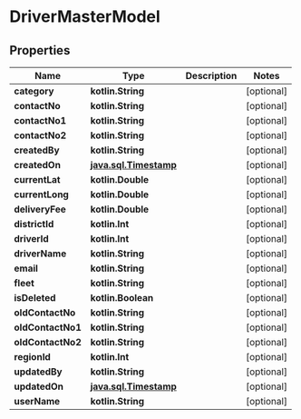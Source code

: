 
# DriverMasterModel

## Properties
Name | Type | Description | Notes
------------ | ------------- | ------------- | -------------
**category** | **kotlin.String** |  |  [optional]
**contactNo** | **kotlin.String** |  |  [optional]
**contactNo1** | **kotlin.String** |  |  [optional]
**contactNo2** | **kotlin.String** |  |  [optional]
**createdBy** | **kotlin.String** |  |  [optional]
**createdOn** | [**java.sql.Timestamp**](java.sql.Timestamp.md) |  |  [optional]
**currentLat** | **kotlin.Double** |  |  [optional]
**currentLong** | **kotlin.Double** |  |  [optional]
**deliveryFee** | **kotlin.Double** |  |  [optional]
**districtId** | **kotlin.Int** |  |  [optional]
**driverId** | **kotlin.Int** |  |  [optional]
**driverName** | **kotlin.String** |  |  [optional]
**email** | **kotlin.String** |  |  [optional]
**fleet** | **kotlin.String** |  |  [optional]
**isDeleted** | **kotlin.Boolean** |  |  [optional]
**oldContactNo** | **kotlin.String** |  |  [optional]
**oldContactNo1** | **kotlin.String** |  |  [optional]
**oldContactNo2** | **kotlin.String** |  |  [optional]
**regionId** | **kotlin.Int** |  |  [optional]
**updatedBy** | **kotlin.String** |  |  [optional]
**updatedOn** | [**java.sql.Timestamp**](java.sql.Timestamp.md) |  |  [optional]
**userName** | **kotlin.String** |  |  [optional]




